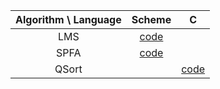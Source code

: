| Algorithm \ Language | Scheme | C |
| :---: | :---: | :---: |
| LMS | [code](code/LMS-Scheme.html) |  |
| SPFA | [code](code/SPFA-Scheme.html) |  |
| QSort |  | [code](code/QSort-C.html) |

